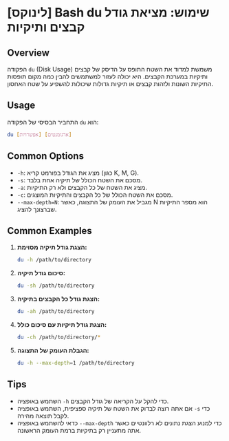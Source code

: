 # [לינוקס] Bash du שימוש: מציאת גודל קבצים ותיקיות

## Overview
הפקודה `du` (Disk Usage) משמשת למדוד את השטח התופס על הדיסק של קבצים ותיקיות במערכת הקבצים. היא יכולה לעזור למשתמשים להבין כמה מקום תופסות התיקיות השונות ולזהות קבצים או תיקיות גדולות שיכולות להשפיע על שטח האחסון.

## Usage
התחביר הבסיסי של הפקודה `du` הוא:

```bash
du [אפשרויות] [ארגומנטים]
```

## Common Options
- `-h`: מציג את הגודל בפורמט קריא (כגון K, M, G).
- `-s`: מסכם את השטח הכולל של תיקיה אחת בלבד.
- `-a`: מציג את השטח של כל הקבצים ולא רק התיקיות.
- `-c`: מסכם את השטח הכולל של כל הקבצים והתיקיות המוצגים.
- `--max-depth=N`: מגביל את העומק של התצוגה, כאשר N הוא מספר התיקיות שברצונך להציג.

## Common Examples
1. **הצגת גודל תיקיה מסוימת:**
   ```bash
   du -h /path/to/directory
   ```

2. **סיכום גודל תיקיה:**
   ```bash
   du -sh /path/to/directory
   ```

3. **הצגת גודל כל הקבצים בתיקיה:**
   ```bash
   du -ah /path/to/directory
   ```

4. **הצגת גודל תיקיות עם סיכום כולל:**
   ```bash
   du -ch /path/to/directory/*
   ```

5. **הגבלת העומק של התצוגה:**
   ```bash
   du -h --max-depth=1 /path/to/directory
   ```

## Tips
- השתמש באופציה `-h` כדי להקל על הקריאה של גודל הקבצים.
- אם אתה רוצה לבדוק את השטח של תיקיה ספציפית, השתמש באופציה `-s` כדי לקבל תוצאה מהירה.
- כדאי להשתמש באופציה `--max-depth` כדי למנוע הצגת נתונים לא רלוונטיים כאשר אתה מתעניין רק בתיקיות ברמת העומק הראשונה.